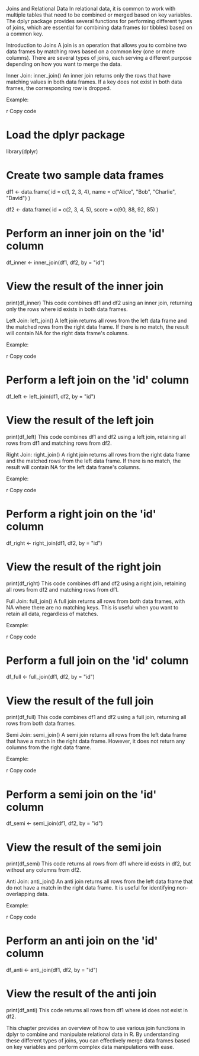 Joins and Relational Data 
In relational data, it is common to work with multiple tables that need to be combined or merged based on key variables. The dplyr package provides several functions for performing different types of joins, which are essential for combining data frames (or tibbles) based on a common key.

Introduction to Joins
A join is an operation that allows you to combine two data frames by matching rows based on a common key (one or more columns). There are several types of joins, each serving a different purpose depending on how you want to merge the data.

Inner Join: inner_join()
An inner join returns only the rows that have matching values in both data frames. If a key does not exist in both data frames, the corresponding row is dropped.

Example:

r
Copy code
# Load the dplyr package
library(dplyr)

# Create two sample data frames
df1 <- data.frame(
  id = c(1, 2, 3, 4),
  name = c("Alice", "Bob", "Charlie", "David")
)

df2 <- data.frame(
  id = c(2, 3, 4, 5),
  score = c(90, 88, 92, 85)
)

# Perform an inner join on the 'id' column
df_inner <- inner_join(df1, df2, by = "id")

# View the result of the inner join
print(df_inner)
This code combines df1 and df2 using an inner join, returning only the rows where id exists in both data frames.

Left Join: left_join()
A left join returns all rows from the left data frame and the matched rows from the right data frame. If there is no match, the result will contain NA for the right data frame's columns.

Example:

r
Copy code
# Perform a left join on the 'id' column
df_left <- left_join(df1, df2, by = "id")

# View the result of the left join
print(df_left)
This code combines df1 and df2 using a left join, retaining all rows from df1 and matching rows from df2.

Right Join: right_join()
A right join returns all rows from the right data frame and the matched rows from the left data frame. If there is no match, the result will contain NA for the left data frame's columns.

Example:

r
Copy code
# Perform a right join on the 'id' column
df_right <- right_join(df1, df2, by = "id")

# View the result of the right join
print(df_right)
This code combines df1 and df2 using a right join, retaining all rows from df2 and matching rows from df1.

Full Join: full_join()
A full join returns all rows from both data frames, with NA where there are no matching keys. This is useful when you want to retain all data, regardless of matches.

Example:

r
Copy code
# Perform a full join on the 'id' column
df_full <- full_join(df1, df2, by = "id")

# View the result of the full join
print(df_full)
This code combines df1 and df2 using a full join, returning all rows from both data frames.

Semi Join: semi_join()
A semi join returns all rows from the left data frame that have a match in the right data frame. However, it does not return any columns from the right data frame.

Example:

r
Copy code
# Perform a semi join on the 'id' column
df_semi <- semi_join(df1, df2, by = "id")

# View the result of the semi join
print(df_semi)
This code returns all rows from df1 where id exists in df2, but without any columns from df2.

Anti Join: anti_join()
An anti join returns all rows from the left data frame that do not have a match in the right data frame. It is useful for identifying non-overlapping data.

Example:

r
Copy code
# Perform an anti join on the 'id' column
df_anti <- anti_join(df1, df2, by = "id")

# View the result of the anti join
print(df_anti)
This code returns all rows from df1 where id does not exist in df2.

This chapter provides an overview of how to use various join functions in dplyr to combine and manipulate relational data in R. By understanding these different types of joins, you can effectively merge data frames based on key variables and perform complex data manipulations with ease.
